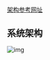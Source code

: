 # 

[架构参考网址](https://blog.csdn.net/qq_36250202/article/details/106758281?utm_medium=distribute.pc_relevant.none-task-blog-baidujs_title-0&amp;amp;spm=1001.2101.3001.4242)

## 系统架构

![img](https://img-blog.csdnimg.cn/20200618110322453.png?x-oss-process=image/watermark,type_ZmFuZ3poZW5naGVpdGk,shadow_10,text_aHR0cHM6Ly9ibG9nLmNzZG4ubmV0L3FxXzM2MjUwMjAy,size_16,color_FFFFFF,t_70)

